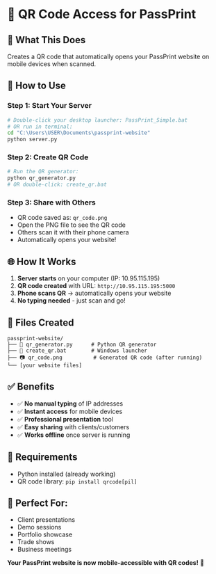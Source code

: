 # 📱 QR Code Access for PassPrint

## 🎯 What This Does
Creates a QR code that automatically opens your PassPrint website on mobile devices when scanned.

## 🚀 How to Use

### Step 1: Start Your Server
```bash
# Double-click your desktop launcher: PassPrint_Simple.bat
# OR run in terminal:
cd "C:\Users\USER\Documents\passprint-website"
python server.py
```

### Step 2: Create QR Code
```bash
# Run the QR generator:
python qr_generator.py
# OR double-click: create_qr.bat
```

### Step 3: Share with Others
- QR code saved as: `qr_code.png`
- Open the PNG file to see the QR code
- Others scan it with their phone camera
- Automatically opens your website!

## 🌐 How It Works

1. **Server starts** on your computer (IP: 10.95.115.195)
2. **QR code created** with URL: `http://10.95.115.195:5000`
3. **Phone scans QR** → automatically opens your website
4. **No typing needed** - just scan and go!

## 📁 Files Created
```
passprint-website/
├── 📱 qr_generator.py      # Python QR generator
├── 🚀 create_qr.bat        # Windows launcher
├── 📷 qr_code.png          # Generated QR code (after running)
└── [your website files]
```

## ✅ Benefits
- ✅ **No manual typing** of IP addresses
- ✅ **Instant access** for mobile devices
- ✅ **Professional presentation** tool
- ✅ **Easy sharing** with clients/customers
- ✅ **Works offline** once server is running

## 🔧 Requirements
- Python installed (already working)
- QR code library: `pip install qrcode[pil]`

## 📱 Perfect For:
- Client presentations
- Demo sessions
- Portfolio showcase
- Trade shows
- Business meetings

**Your PassPrint website is now mobile-accessible with QR codes!** 🎉